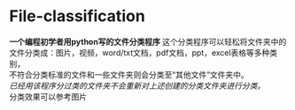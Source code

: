 # File-classification
**一个编程初学者用python写的文件分类程序**
这个分类程序可以轻松将文件夹中的文件分类成：图片，视频，word/txt文档，pdf文档，ppt，excel表格等多种类别，\
不符合分类标准的文件和一些文件夹则会分类至“其他文件”文件夹中。\
*已经用该程序分过类的文件夹不会重新对上述创建的分类文件夹进行分类。*\
分类效果可以参考图片

